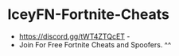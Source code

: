 # IceyFN-Fortnite-Cheats
 - https://discord.gg/tWT4ZTQcET -
 - Join For Free Fortnite Cheats and Spoofers. ^^
